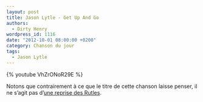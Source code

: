 ```yaml
---
layout: post
title: Jason Lytle - Get Up And Go
authors:
  - Dirty Henry
wordpress_id: 1116
date: "2012-10-01 08:00:00 +0200"
category: Chanson du jour
tags:
  - Jason Lytle
---
```


{% youtube VhZrONoR29E %}

Notons que contrairement à ce que le titre de cette chanson laisse penser, il ne
s’agit pas d’[une reprise des Rutles][1].

[1]: https://www.youtube.com/watch?v=amiBTezWKqQ "Get Up and Go, the Rutles"
